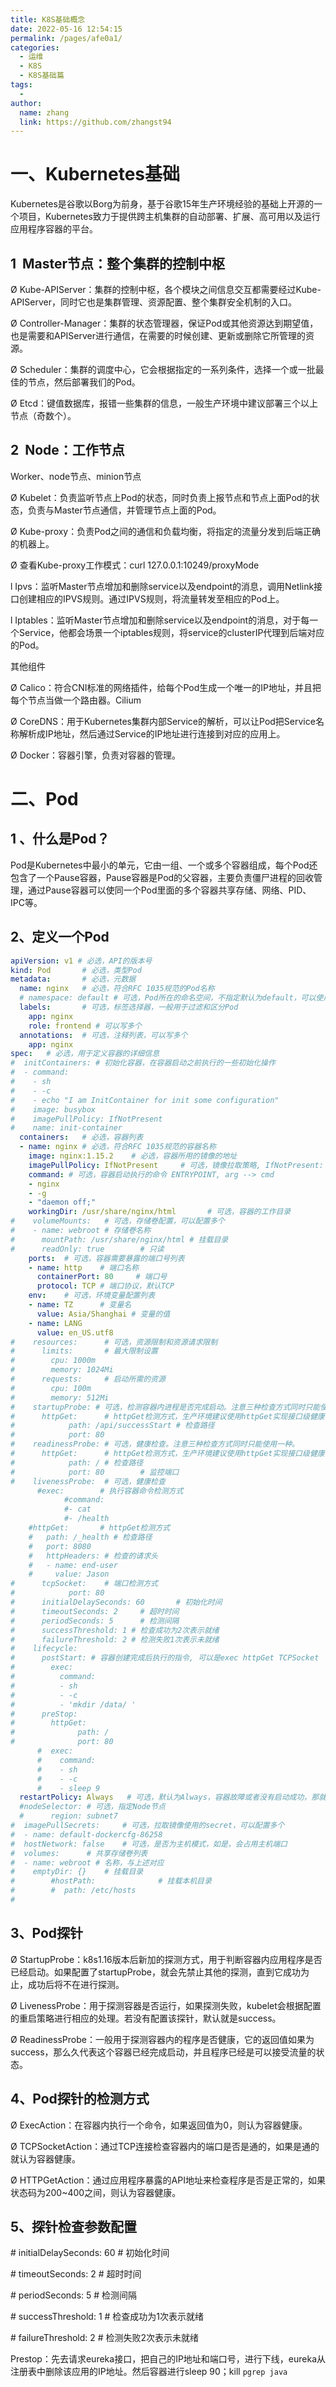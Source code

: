 ```yaml
---
title: K8S基础概念
date: 2022-05-16 12:54:15
permalink: /pages/afe0a1/
categories:
  - 运维
  - K8S
  - K8S基础篇
tags:
  - 
author: 
  name: zhang
  link: https://github.com/zhangst94
---
```

# 一、Kubernetes基础

​		Kubernetes是谷歌以Borg为前身，基于谷歌15年生产环境经验的基础上开源的一个项目，Kubernetes致力于提供跨主机集群的自动部署、扩展、高可用以及运行应用程序容器的平台。

## 1  Master节点：整个集群的控制中枢

Ø Kube-APIServer：集群的控制中枢，各个模块之间信息交互都需要经过Kube-APIServer，同时它也是集群管理、资源配置、整个集群安全机制的入口。

Ø Controller-Manager：集群的状态管理器，保证Pod或其他资源达到期望值，也是需要和APIServer进行通信，在需要的时候创建、更新或删除它所管理的资源。

Ø Scheduler：集群的调度中心，它会根据指定的一系列条件，选择一个或一批最佳的节点，然后部署我们的Pod。

Ø Etcd：键值数据库，报错一些集群的信息，一般生产环境中建议部署三个以上节点（奇数个）。

## 2  Node：工作节点

Worker、node节点、minion节点

Ø Kubelet：负责监听节点上Pod的状态，同时负责上报节点和节点上面Pod的状态，负责与Master节点通信，并管理节点上面的Pod。

Ø Kube-proxy：负责Pod之间的通信和负载均衡，将指定的流量分发到后端正确的机器上。

Ø 查看Kube-proxy工作模式：curl 127.0.0.1:10249/proxyMode

l Ipvs：监听Master节点增加和删除service以及endpoint的消息，调用Netlink接口创建相应的IPVS规则。通过IPVS规则，将流量转发至相应的Pod上。

l Iptables：监听Master节点增加和删除service以及endpoint的消息，对于每一个Service，他都会场景一个iptables规则，将service的clusterIP代理到后端对应的Pod。

其他组件

Ø Calico：符合CNI标准的网络插件，给每个Pod生成一个唯一的IP地址，并且把每个节点当做一个路由器。Cilium

Ø CoreDNS：用于Kubernetes集群内部Service的解析，可以让Pod把Service名称解析成IP地址，然后通过Service的IP地址进行连接到对应的应用上。

Ø Docker：容器引擎，负责对容器的管理。

# 二、Pod

## 1 、什么是Pod？

​		Pod是Kubernetes中最小的单元，它由一组、一个或多个容器组成，每个Pod还包含了一个Pause容器，Pause容器是Pod的父容器，主要负责僵尸进程的回收管理，通过Pause容器可以使同一个Pod里面的多个容器共享存储、网络、PID、IPC等。

## 2、定义一个Pod

```yaml
apiVersion: v1 # 必选，API的版本号
kind: Pod       # 必选，类型Pod
metadata:       # 必选，元数据
  name: nginx   # 必选，符合RFC 1035规范的Pod名称
  # namespace: default # 可选，Pod所在的命名空间，不指定默认为default，可以使用-n 指定namespace 
  labels:       # 可选，标签选择器，一般用于过滤和区分Pod
    app: nginx
    role: frontend # 可以写多个
  annotations:  # 可选，注释列表，可以写多个
    app: nginx
spec:   # 必选，用于定义容器的详细信息
#  initContainers: # 初始化容器，在容器启动之前执行的一些初始化操作
#  - command:
#    - sh
#    - -c
#    - echo "I am InitContainer for init some configuration"
#    image: busybox
#    imagePullPolicy: IfNotPresent
#    name: init-container
  containers:   # 必选，容器列表
  - name: nginx # 必选，符合RFC 1035规范的容器名称
    image: nginx:1.15.2    # 必选，容器所用的镜像的地址
    imagePullPolicy: IfNotPresent     # 可选，镜像拉取策略, IfNotPresent: 如果宿主机有这个镜像，那就不需要拉取了. Always: 总是拉取, Never: 不管是否存储都不拉去
    command: # 可选，容器启动执行的命令 ENTRYPOINT, arg --> cmd
    - nginx 
    - -g
    - "daemon off;"
    workingDir: /usr/share/nginx/html       # 可选，容器的工作目录
#    volumeMounts:   # 可选，存储卷配置，可以配置多个
#    - name: webroot # 存储卷名称
#      mountPath: /usr/share/nginx/html # 挂载目录
#      readOnly: true        # 只读
    ports:  # 可选，容器需要暴露的端口号列表
    - name: http    # 端口名称
      containerPort: 80     # 端口号
      protocol: TCP # 端口协议，默认TCP
    env:    # 可选，环境变量配置列表
    - name: TZ      # 变量名
      value: Asia/Shanghai # 变量的值
    - name: LANG
      value: en_US.utf8
#    resources:      # 可选，资源限制和资源请求限制
#      limits:       # 最大限制设置
#        cpu: 1000m
#        memory: 1024Mi
#      requests:     # 启动所需的资源
#        cpu: 100m
#        memory: 512Mi
#    startupProbe: # 可选，检测容器内进程是否完成启动。注意三种检查方式同时只能使用一种。
#      httpGet:      # httpGet检测方式，生产环境建议使用httpGet实现接口级健康检查，健康检查由应用程序提供。
#            path: /api/successStart # 检查路径
#            port: 80
#    readinessProbe: # 可选，健康检查。注意三种检查方式同时只能使用一种。
#      httpGet:      # httpGet检测方式，生产环境建议使用httpGet实现接口级健康检查，健康检查由应用程序提供。
#            path: / # 检查路径
#            port: 80        # 监控端口
#    livenessProbe:  # 可选，健康检查
      #exec:        # 执行容器命令检测方式
            #command: 
            #- cat
            #- /health
    #httpGet:       # httpGet检测方式
    #   path: /_health # 检查路径
    #   port: 8080
    #   httpHeaders: # 检查的请求头
    #   - name: end-user
    #     value: Jason 
#      tcpSocket:    # 端口检测方式
#            port: 80
#      initialDelaySeconds: 60       # 初始化时间
#      timeoutSeconds: 2     # 超时时间
#      periodSeconds: 5      # 检测间隔
#      successThreshold: 1 # 检查成功为2次表示就绪
#      failureThreshold: 2 # 检测失败1次表示未就绪
#    lifecycle:
#      postStart: # 容器创建完成后执行的指令, 可以是exec httpGet TCPSocket
#        exec:
#          command:
#          - sh
#          - -c
#          - 'mkdir /data/ '
#      preStop:
#        httpGet:      
#              path: /
#              port: 80
      #  exec:
      #    command:
      #    - sh
      #    - -c
      #    - sleep 9
  restartPolicy: Always   # 可选，默认为Always，容器故障或者没有启动成功，那就自动该容器，Onfailure: 容器以不为0的状态终止，自动重启该容器, Never:无论何种状态，都不会重启
  #nodeSelector: # 可选，指定Node节点
  #      region: subnet7
#  imagePullSecrets:     # 可选，拉取镜像使用的secret，可以配置多个
#  - name: default-dockercfg-86258
#  hostNetwork: false    # 可选，是否为主机模式，如是，会占用主机端口
#  volumes:      # 共享存储卷列表
#  - name: webroot # 名称，与上述对应
#    emptyDir: {}    # 挂载目录
#        #hostPath:              # 挂载本机目录
#        #  path: /etc/hosts
#
```

## 3、Pod探针

Ø StartupProbe：k8s1.16版本后新加的探测方式，用于判断容器内应用程序是否已经启动。如果配置了startupProbe，就会先禁止其他的探测，直到它成功为止，成功后将不在进行探测。

Ø LivenessProbe：用于探测容器是否运行，如果探测失败，kubelet会根据配置的重启策略进行相应的处理。若没有配置该探针，默认就是success。

Ø ReadinessProbe：一般用于探测容器内的程序是否健康，它的返回值如果为success，那么久代表这个容器已经完成启动，并且程序已经是可以接受流量的状态。

## 4、Pod探针的检测方式

Ø ExecAction：在容器内执行一个命令，如果返回值为0，则认为容器健康。

Ø TCPSocketAction：通过TCP连接检查容器内的端口是否是通的，如果是通的就认为容器健康。

Ø HTTPGetAction：通过应用程序暴露的API地址来检查程序是否是正常的，如果状态码为200~400之间，则认为容器健康。

## 5、探针检查参数配置

\#    initialDelaySeconds: 60    # 初始化时间

\#    timeoutSeconds: 2   # 超时时间

\#    periodSeconds: 5    # 检测间隔

\#    successThreshold: 1 # 检查成功为1次表示就绪

\#    failureThreshold: 2 # 检测失败2次表示未就绪

 

 

Prestop：先去请求eureka接口，把自己的IP地址和端口号，进行下线，eureka从注册表中删除该应用的IP地址。然后容器进行sleep 90；kill `pgrep java`
